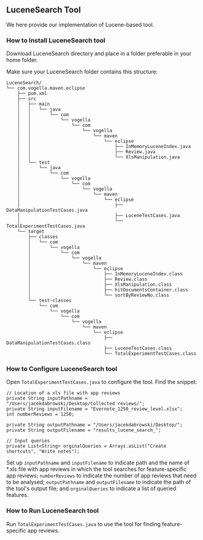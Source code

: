 ## LuceneSearch Tool
We here provide our implementation of Lucene-based tool.

### How to Install LuceneSearch tool
Download LuceneSearch directory and place in a folder preferable in your home folder.

Make sure your LuceneSearch folder contains this structure:

```
LuceneSearch/
└── com.vogella.maven.eclipse
    ├── pom.xml
    ├── src
    │   ├── main
    │   │   └── java
    │   │       └── com
    │   │           └── vogella
    │   │               └── com
    │   │                   └── vogella
    │   │                       └── maven
    │   │                           └── eclipse
    │   │                               ├── InMemoryLuceneIndex.java
    │   │                               ├── Review.java
    │   │                               └── XlsManipulation.java
    │   └── test
    │       └── java
    │           └── com
    │               └── vogella
    │                   └── com
    │                       └── vogella
    │                           └── maven
    │                               └── eclipse
    │                                   ├── DataManipulationTestCases.java
    │                                   ├── LuceneTestCases.java
    │                                   └── TotalExperimentTestCases.java
    └── target
        ├── classes
        │   └── com
        │       └── vogella
        │           └── com
        │               └── vogella
        │                   └── maven
        │                       └── eclipse
        │                           ├── InMemoryLuceneIndex.class
        │                           ├── Review.class
        │                           ├── XlsManipulation.class
        │                           ├── hitDocumentsContainer.class
        │                           └── sortByReviewNo.class
        └── test-classes
            └── com
                └── vogella
                    └── com
                        └── vogella
                            └── maven
                                └── eclipse
                                    ├── DataManipulationTestCases.class
                                    ├── LuceneTestCases.class
                                    └── TotalExperimentTestCases.class
```

### How to Configure LuceneSearch tool
Open ```TotalExperimentTestCases.java``` to configure the tool. Find the snippet:

```
// Location of a xls file with app reviews
private String inputPathname = "/Users/jacekdabrowski/Desktop/Collected reviews/";
private String inputFilename = "Evernote_1250_review_level.xlsx";
int numberReviews = 1250;
	
private String outputPathname = "/Users/jacekdabrowski/Desktop/";
private String outputFilename = "results_lucene_search_";
	
// Input queries 
private List<String> orginalQueries = Arrays.asList("Create shortcuts", "Write notes");
```

Set up ```inputPathname``` and  ```inputFilename``` to indicate path and the name of *.xls file with app reviews in which the tool searches for feature-specific app reviews; ```numberReviews``` to indicate the number of app reviews that need to be analysed; ```outputPathname``` and  ```outputFilename``` to indicate the path of the tool's output file; and ```orginalQueries``` to indicate a list of queried features. 

### How to Run LuceneSearch tool
Run ```TotalExperimentTestCases.java``` to use the tool for finding feature-specific app reviews.